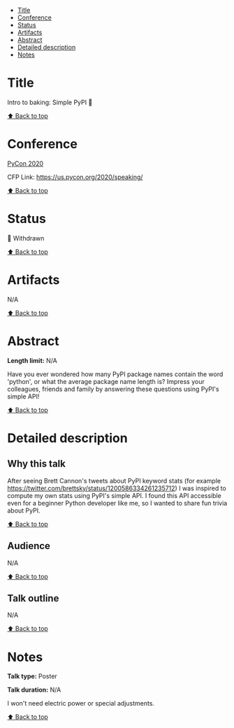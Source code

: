 - [Title](#title)
- [Conference](#conference)
- [Status](#status)
- [Artifacts](#artifacts)
- [Abstract](#abstract)
- [Detailed description](#detailed-description)
- [Notes](#notes)

# Title

<!--- Proposal title -->

Intro to baking: Simple PyPI 🥧

[⬆️ Back to top](#title)

# Conference

<!--- Conference name and year + links -->

[PyCon 2020](https://us.pycon.org/2020/)

CFP Link: https://us.pycon.org/2020/speaking/

[⬆️ Back to top](#title)

# Status

<!--- 🎉 Accepted, 🚮 Rejected, 🚪 Withdrawn -->

🚪 Withdrawn

[⬆️ Back to top](#title)

# Artifacts

<!--- Links to recording, speaker page, slides etc. But also reason for rejection, if any. -->

N/A

[⬆️ Back to top](#title)

# Abstract

**Length limit:** N/A

Have you ever wondered how many PyPI package names contain the word 'python', or what the average package name length is? Impress your colleagues, friends and family by answering these questions using PyPI's simple API!

[⬆️ Back to top](#title)

# Detailed description

## Why this talk

<!-- Optional, depends on the proposal -->

After seeing Brett Cannon's tweets about PyPI keyword stats (for example https://twitter.com/brettsky/status/1200586334261235712) I was inspired to compute my own stats using PyPI's simple API. I found this API accessible even for a beginner Python developer like me, so I wanted to share fun trivia about PyPI.

[⬆️ Back to top](#title)

## Audience

<!-- Optional, depends on the proposal -->

N/A

[⬆️ Back to top](#title)

## Talk outline

N/A

<!-- Include time breakdown if any -->

[⬆️ Back to top](#title)

# Notes

<!---
Optionally, anything that doesn't fit in other sections:
Any additional equipment you might need, whether or not you’ve given this talk before, etc.
-->

**Talk type:** Poster

**Talk duration:** N/A

I won't need electric power or special adjustments.

[⬆️ Back to top](#title)
